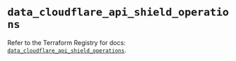 # `data_cloudflare_api_shield_operations`

Refer to the Terraform Registry for docs: [`data_cloudflare_api_shield_operations`](https://registry.terraform.io/providers/cloudflare/cloudflare/5.10.1/docs/data-sources/api_shield_operations).
